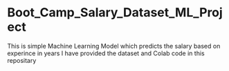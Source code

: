# Boot_Camp_Salary_Dataset_ML_Project
This is simple Machine Learning Model which predicts the salary based on experince in years
I have provided the dataset and Colab code in this repositary
